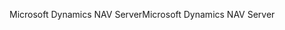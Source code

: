 <span data-ttu-id="35b70-101">Microsoft Dynamics NAV Server</span><span class="sxs-lookup"><span data-stu-id="35b70-101">Microsoft Dynamics NAV Server</span></span>